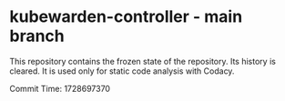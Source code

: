 # kubewarden-controller - main branch

This repository contains the frozen state of the repository.
Its history is cleared. It is used only for static code
analysis with Codacy.

Commit Time: 1728697370
